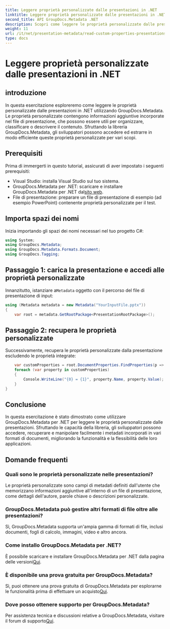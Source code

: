 ```yaml
---
title: Leggere proprietà personalizzate dalle presentazioni in .NET
linktitle: Leggere proprietà personalizzate dalle presentazioni in .NET
second_title: API GroupDocs.Metadata .NET
description: Scopri come leggere le proprietà personalizzate dalle presentazioni in .NET utilizzando GroupDocs.Metadata. Accedi e recupera i metadati in modo efficiente.
weight: 11
url: /it/net/presentation-metadata/read-custom-properties-presentations/
type: docs
---
```

# Leggere proprietà personalizzate dalle presentazioni in .NET

## introduzione
In questa esercitazione esploreremo come leggere le proprietà personalizzate dalle presentazioni in .NET utilizzando GroupDocs.Metadata. Le proprietà personalizzate contengono informazioni aggiuntive incorporate nel file di presentazione, che possono essere utili per organizzare, classificare o descrivere il contenuto. Sfruttando la libreria GroupDocs.Metadata, gli sviluppatori possono accedere ed estrarre in modo efficiente queste proprietà personalizzate per vari scopi.
## Prerequisiti
Prima di immergerti in questo tutorial, assicurati di aver impostato i seguenti prerequisiti:
- Visual Studio: installa Visual Studio sul tuo sistema.
-  GroupDocs.Metadata per .NET: scaricare e installare GroupDocs.Metadata per .NET dal[sito web](https://releases.groupdocs.com/metadata/net/).
- File di presentazione: preparare un file di presentazione di esempio (ad esempio PowerPoint) contenente proprietà personalizzate per il test.

## Importa spazi dei nomi
Inizia importando gli spazi dei nomi necessari nel tuo progetto C#:
```csharp
using System;
using GroupDocs.Metadata;
using GroupDocs.Metadata.Formats.Document;
using GroupDocs.Tagging;
```
## Passaggio 1: carica la presentazione e accedi alle proprietà personalizzate
 Innanzitutto, istanziare a`Metadata` oggetto con il percorso del file di presentazione di input:
```csharp
using (Metadata metadata = new Metadata("YourInputFile.pptx"))
{
    var root = metadata.GetRootPackage<PresentationRootPackage>();
```
## Passaggio 2: recupera le proprietà personalizzate
Successivamente, recupera le proprietà personalizzate dalla presentazione escludendo le proprietà integrate:
```csharp
    var customProperties = root.DocumentProperties.FindProperties(p => !p.Tags.Contains(Tags.Document.BuiltIn));
    foreach (var property in customProperties)
    {
        Console.WriteLine("{0} = {1}", property.Name, property.Value);
    }
}
```

## Conclusione
In questa esercitazione è stato dimostrato come utilizzare GroupDocs.Metadata per .NET per leggere le proprietà personalizzate dalle presentazioni. Sfruttando le capacità della libreria, gli sviluppatori possono accedere, recuperare e manipolare facilmente i metadati incorporati in vari formati di documenti, migliorando la funzionalità e la flessibilità delle loro applicazioni.

## Domande frequenti
### Quali sono le proprietà personalizzate nelle presentazioni?
Le proprietà personalizzate sono campi di metadati definiti dall'utente che memorizzano informazioni aggiuntive all'interno di un file di presentazione, come dettagli dell'autore, parole chiave o descrizioni personalizzate.
### GroupDocs.Metadata può gestire altri formati di file oltre alle presentazioni?
Sì, GroupDocs.Metadata supporta un'ampia gamma di formati di file, inclusi documenti, fogli di calcolo, immagini, video e altro ancora.
### Come installo GroupDocs.Metadata per .NET?
 È possibile scaricare e installare GroupDocs.Metadata per .NET dalla pagina delle versioni[Qui](https://releases.groupdocs.com/metadata/net/).
### È disponibile una prova gratuita per GroupDocs.Metadata?
 Sì, puoi ottenere una prova gratuita di GroupDocs.Metadata per esplorarne le funzionalità prima di effettuare un acquisto[Qui](https://releases.groupdocs.com/).
### Dove posso ottenere supporto per GroupDocs.Metadata?
 Per assistenza tecnica e discussioni relative a GroupDocs.Metadata, visitare il forum di supporto[Qui](https://forum.groupdocs.com/c/metadata/14).